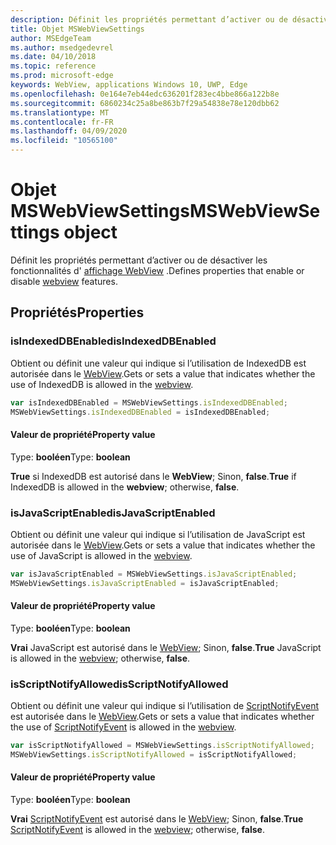 ```yaml
---
description: Définit les propriétés permettant d’activer ou de désactiver les fonctionnalités d’affichage WebView
title: Objet MSWebViewSettings
author: MSEdgeTeam
ms.author: msedgedevrel
ms.date: 04/10/2018
ms.topic: reference
ms.prod: microsoft-edge
keywords: WebView, applications Windows 10, UWP, Edge
ms.openlocfilehash: 0e164e7eb44edc636201f283ec4bbe866a122b8e
ms.sourcegitcommit: 6860234c25a8be863b7f29a54838e78e120dbb62
ms.translationtype: MT
ms.contentlocale: fr-FR
ms.lasthandoff: 04/09/2020
ms.locfileid: "10565100"
---
```

# <span data-ttu-id="d5ac6-104">Objet MSWebViewSettings</span><span class="sxs-lookup"><span data-stu-id="d5ac6-104">MSWebViewSettings object</span></span>

<span data-ttu-id="d5ac6-105">Définit les propriétés permettant d’activer ou de désactiver les fonctionnalités d' [affichage WebView](../webview.md) .</span><span class="sxs-lookup"><span data-stu-id="d5ac6-105">Defines properties that enable or disable [webview](../webview.md) features.</span></span>

## <span data-ttu-id="d5ac6-106">Propriétés</span><span class="sxs-lookup"><span data-stu-id="d5ac6-106">Properties</span></span>

### <span data-ttu-id="d5ac6-107">isIndexedDBEnabled</span><span class="sxs-lookup"><span data-stu-id="d5ac6-107">isIndexedDBEnabled</span></span>

<span data-ttu-id="d5ac6-108">Obtient ou définit une valeur qui indique si l’utilisation de IndexedDB est autorisée dans le [WebView](../webview.md).</span><span class="sxs-lookup"><span data-stu-id="d5ac6-108">Gets or sets a value that indicates whether the use of IndexedDB is allowed in the [webview](../webview.md).</span></span>

```js
var isIndexedDBEnabled = MSWebViewSettings.isIndexedDBEnabled;
MSWebViewSettings.isIndexedDBEnabled = isIndexedDBEnabled;
```

#### <span data-ttu-id="d5ac6-109">Valeur de propriété</span><span class="sxs-lookup"><span data-stu-id="d5ac6-109">Property value</span></span>
<span data-ttu-id="d5ac6-110">Type: **booléen**</span><span class="sxs-lookup"><span data-stu-id="d5ac6-110">Type: **boolean**</span></span>

<span data-ttu-id="d5ac6-111">**True** si IndexedDB est autorisé dans le **WebView**; Sinon, **false**.</span><span class="sxs-lookup"><span data-stu-id="d5ac6-111">**True** if IndexedDB is allowed in the **webview**; otherwise, **false**.</span></span> 

### <span data-ttu-id="d5ac6-112">isJavaScriptEnabled</span><span class="sxs-lookup"><span data-stu-id="d5ac6-112">isJavaScriptEnabled</span></span>

<span data-ttu-id="d5ac6-113">Obtient ou définit une valeur qui indique si l’utilisation de JavaScript est autorisée dans le [WebView](../webview.md).</span><span class="sxs-lookup"><span data-stu-id="d5ac6-113">Gets or sets a value that indicates whether the use of JavaScript is allowed in the [webview](../webview.md).</span></span>

```js
var isJavaScriptEnabled = MSWebViewSettings.isJavaScriptEnabled;
MSWebViewSettings.isJavaScriptEnabled = isJavaScriptEnabled;
```

#### <span data-ttu-id="d5ac6-114">Valeur de propriété</span><span class="sxs-lookup"><span data-stu-id="d5ac6-114">Property value</span></span>
<span data-ttu-id="d5ac6-115">Type: **booléen**</span><span class="sxs-lookup"><span data-stu-id="d5ac6-115">Type: **boolean**</span></span>

<span data-ttu-id="d5ac6-116">**Vrai** JavaScript est autorisé dans le [WebView](../webview.md); Sinon, **false**.</span><span class="sxs-lookup"><span data-stu-id="d5ac6-116">**True** JavaScript is allowed in the [webview](../webview.md); otherwise, **false**.</span></span> 

### <span data-ttu-id="d5ac6-117">isScriptNotifyAllowed</span><span class="sxs-lookup"><span data-stu-id="d5ac6-117">isScriptNotifyAllowed</span></span>

<span data-ttu-id="d5ac6-118">Obtient ou définit une valeur qui indique si l’utilisation de [ScriptNotifyEvent](ScriptNotifyEvent.md) est autorisée dans le [WebView](../webview.md).</span><span class="sxs-lookup"><span data-stu-id="d5ac6-118">Gets or sets a value that indicates whether the use of [ScriptNotifyEvent](ScriptNotifyEvent.md) is allowed in the [webview](../webview.md).</span></span>

```js
var isScriptNotifyAllowed = MSWebViewSettings.isScriptNotifyAllowed;
MSWebViewSettings.isScriptNotifyAllowed = isScriptNotifyAllowed;
```

#### <span data-ttu-id="d5ac6-119">Valeur de propriété</span><span class="sxs-lookup"><span data-stu-id="d5ac6-119">Property value</span></span>
<span data-ttu-id="d5ac6-120">Type: **booléen**</span><span class="sxs-lookup"><span data-stu-id="d5ac6-120">Type: **boolean**</span></span>

<span data-ttu-id="d5ac6-121">**Vrai** [ScriptNotifyEvent](ScriptNotifyEvent.md) est autorisé dans le [WebView](../webview.md); Sinon, **false**.</span><span class="sxs-lookup"><span data-stu-id="d5ac6-121">**True** [ScriptNotifyEvent](ScriptNotifyEvent.md) is allowed in the [webview](../webview.md); otherwise, **false**.</span></span> 
